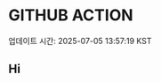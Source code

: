 # GITHUB ACTION
  <!-- START_UPDATED_TIME -->
  업데이트 시간: 2025-07-05 13:57:19 KST
  <!-- END_UPDATED_TIME -->
## Hi
